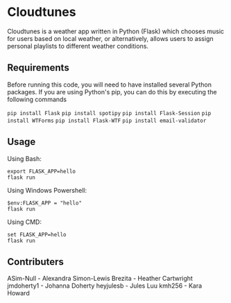 # Cloudtunes
Cloudtunes is a weather app written in Python (Flask) which chooses music for users based on local weather, or alternatively, allows users to assign personal playlists to different weather conditions.

## Requirements
Before running this code, you will need to have installed several Python packages. If you are using Python's pip, you can do this by executing the following commands

`pip install Flask`
`pip install spotipy`
`pip install Flask-Session`
`pip install WTForms`
`pip install Flask-WTF`
`pip install email-validator`

## Usage
Using Bash:

```
export FLASK_APP=hello
flask run
```

Using Windows Powershell:
```
$env:FLASK_APP = "hello"
flask run
```

Using CMD:
```
set FLASK_APP=hello
flask run
```

## Contributers
ASim-Null - Alexandra Simon-Lewis
Brezita - Heather Cartwright
jmdoherty1 - Johanna Doherty
heyjulesb - Jules Luu
kmh256 - Kara Howard

